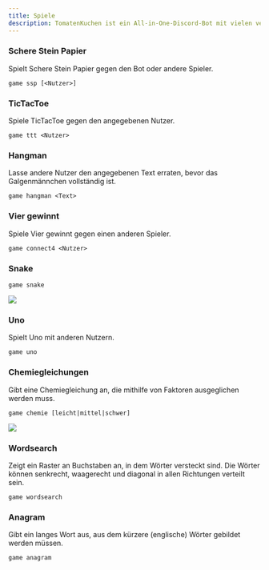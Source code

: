 ```yaml
---
title: Spiele
description: TomatenKuchen ist ein All-in-One-Discord-Bot mit vielen verschiedenen Funktionen. Hier findest du eine Liste aller verfügbaren Spiele.
---
```


### Schere Stein Papier

Spielt Schere Stein Papier gegen den Bot oder andere Spieler.

`game ssp [<Nutzer>]`

### TicTacToe

Spiele TicTacToe gegen den angegebenen Nutzer.

`game ttt <Nutzer>`

### Hangman

Lasse andere Nutzer den angegebenen Text erraten, bevor das Galgenmännchen vollständig ist.

`game hangman <Text>`

### Vier gewinnt

Spiele Vier gewinnt gegen einen anderen Spieler.

`game connect4 <Nutzer>`

### Snake

`game snake`

![](/img/game_snake.png)

### Uno

Spielt Uno mit anderen Nutzern.

`game uno`

### Chemiegleichungen

Gibt eine Chemiegleichung an, die mithilfe von Faktoren ausgeglichen werden muss.

`game chemie [leicht|mittel|schwer]`

![](/img/game_chemie.png)

### Wordsearch

Zeigt ein Raster an Buchstaben an, in dem Wörter versteckt sind. Die Wörter können senkrecht, waagerecht und diagonal in allen Richtungen verteilt sein.

`game wordsearch`

### Anagram

Gibt ein langes Wort aus, aus dem kürzere (englische) Wörter gebildet werden müssen.

`game anagram`
